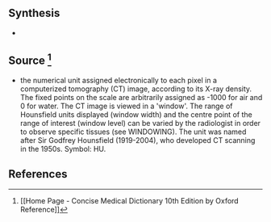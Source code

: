 ## Synthesis
- 
## Source [^1]
- the numerical unit assigned electronically to each pixel in a computerized tomography (CT) image, according to its X-ray density. The fixed points on the scale are arbitrarily assigned as -1000 for air and 0 for water. The CT image is viewed in a 'window'. The range of Hounsfield units displayed (window width) and the centre point of the range of interest (window level) can be varied by the radiologist in order to observe specific tissues (see WINDOWING). The unit was named after Sir Godfrey Hounsfield (1919-2004), who developed CT scanning in the 1950s. Symbol: HU.
## References

[^1]: [[Home Page - Concise Medical Dictionary 10th Edition by Oxford Reference]]